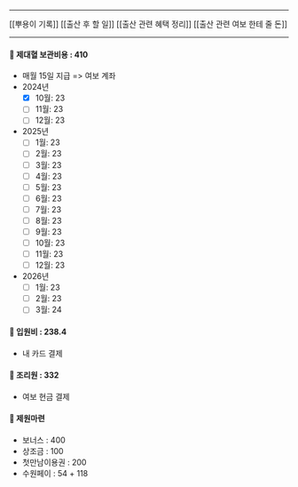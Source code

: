 ***
[[뿌용이 기록]]
[[출산 후 할 일]]
[[출산 관련 혜택 정리]]
[[출산 관련 여보 한테 줄 돈]]
***
#### 👶 제대혈 보관비용 : 410

- 매월 15일 지급 => 여보 계좌
- 2024년
	- [x] 10월: 23
	- [ ] 11월: 23
	- [ ] 12월: 23
- 2025년
	- [ ] 1월: 23
	- [ ] 2월: 23
	- [ ] 3월: 23
	- [ ] 4월: 23
	- [ ] 5월: 23
	- [ ] 6월: 23
	- [ ] 7월: 23
	- [ ] 8월: 23
	- [ ] 9월: 23
	- [ ] 10월: 23
	- [ ] 11월: 23
	- [ ] 12월: 23
- 2026년
	- [ ] 1월: 23
	- [ ] 2월: 23
	- [ ] 3월: 24

#### 🏥 입원비 : 238.4

- 내 카드 결제

#### 🏡 조리원 : 332

- 여보 현금 결제 

#### 🏦 제원마련

- 보너스 : 400
- 상조금 : 100
- 첫만남이용권 : 200
- 수원페이 : 54 + 118